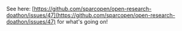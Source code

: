 See here: [https://github.com/sparcopen/open-research-doathon/issues/47](https://github.com/sparcopen/open-research-doathon/issues/47) for what's going on! 
